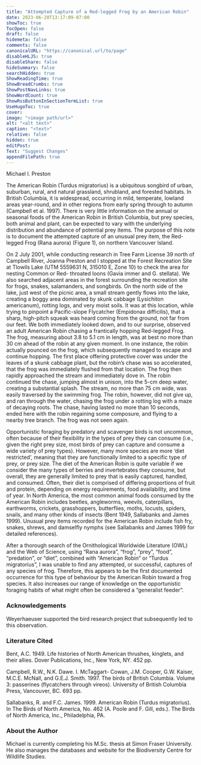 ```yaml
---
title: "Attempted Capture of a Red-legged Frog by an American Robin"
date: 2023-06-20T13:17:09-07:00
showToc: true
TocOpen: false
draft: false
hidemeta: false
comments: false
canonicalURL: "https://canonical.url/to/page"
disableHLJS: true 
disableShare: false
hideSummary: false
searchHidden: true
ShowReadingTime: true
ShowBreadCrumbs: true
ShowPostNavLinks: true
ShowWordCount: true
ShowRssButtonInSectionTermList: true
UseHugoToc: true
cover:
image: "<image path/url>" 
alt: "<alt text>" 
caption: "<text>" 
relative: false
hidden: true
editPost:
Text: "Suggest Changes" 
appendFilePath: true 
---
```


Michael I. Preston 
 
The American Robin (Turdus migratorius) is a ubiquitous songbird of urban, suburban, rural, and natural grassland, shrubland, and forested habitats. In British Columbia, it is widespread, occurring in mild, temperate, lowland areas year-round, and in other regions from early spring through to autumn (Campbell et al. 1997). There is very little information on the annual or seasonal foods of the American Robin in British Columbia, but prey species, both animal and plant, can be expected to vary with the underlying distribution and abundance of potential prey items. The purpose of this note is to document the attempted capture of an unusual prey item, the Red-legged Frog (Rana aurora) (Figure 1), on northern Vancouver Island. 

On 2 July 2001, while conducting research in Tree Farm License 39 north of Campbell River, Joanna Preston and I stopped at the Forest Recreation Site at Tlowils Lake (UTM 5559631 N, 315010 E, Zone  10) to check the area for nesting Common or Red- throated loons (Gavia immer and G. stellata). We  also searched adjacent areas in the forest surrounding the recreation site for frogs, snakes, salamanders, and songbirds. On the north side of the lake, just west of the picnic area, a small stream gently flows into the lake, creating a boggy area dominated by skunk cabbage (Lysichiton americanum), rotting logs, and very moist soils. It was at this location, while trying to pinpoint a Pacific-slope Flycatcher (Empidonax difficilis), that a sharp, high-pitch  squeak was heard coming from the ground, not far from our feet. We both immediately looked down, and to our surprise, observed an adult American Robin chasing a frantically hopping Red-legged Frog. The frog, measuring about 3.8 to 5.1 cm in length, was at best no more than 30 cm ahead of the robin at any given moment. In one instance, the robin actually pounced on the frog, which subsequently managed to escape and continue hopping. The first place offering protective cover was under the leaves of a skunk cabbage plant, but the robin’s chase was so accelerated, that the frog was immediately flushed from that location. The frog then rapidly approached the stream and immediately dove in. The robin continued the chase, jumping almost in unison, into the 5-cm deep water, creating a substantial splash. The stream, no more than 75 cm wide, was easily traversed by the swimming frog. The robin, however, did not give up, and ran through the water, chasing the frog under a rotting log with a maze of decaying roots. The chase, having lasted no more than 10 seconds, ended here with the robin regaining some composure, and flying to a nearby tree branch. The frog was not seen again. 

Opportunistic foraging by predatory and scavenger birds is not uncommon, often because of their flexibility in the types of prey they can consume (i.e., given the right prey size, most birds of prey can capture and consume a wide variety of prey types). However, many more species are more ‘diet restricted’, meaning that they are functionally limited to a specific type of prey, or prey size. The diet of the American Robin is quite variable if we consider the many types of berries and invertebrates they consume, but overall, they are generally limited to prey that is easily captured, handled, and consumed. Often, their diet is comprised of differing proportions of fruit and protein, depending on energy requirements, food availability, and time of year. In North America, the most common animal foods consumed by the American Robin includes beetles, angleworms, weevils, caterpillars, earthworms, crickets, grasshoppers, butterflies, moths, locusts, spiders, snails, and many other kinds of insects (Bent 1949, Sallabanks and James 1999). Unusual prey items recorded for the American Robin include fish fry, snakes, shrews, and damselfly nymphs (see Sallabanks and James 1999 for detailed references). 

After a thorough search of the Ornithological Worldwide Literature (OWL) and the Web of Science, using “Rana aurora”, “frog”, “prey”, “food”, “predation”, or “diet”, combined with “American Robin” or “Turdus migratorius”, I was unable to find any attempted, or successful, captures of any species of frog. Therefore, this appears to be the first documented occurrence for this type of behaviour by the American Robin toward a frog species. It also increases our range of knowledge on the opportunistic foraging habits of what might often be considered a “generalist feeder”. 

### Acknowledgements 

Weyerhaeuser supported the bird research project that subsequently led to this observation. 

### Literature Cited 

Bent, A.C. 1949. Life histories of North American thrushes, kinglets, and their allies. Dover Publications, Inc., New York, NY. 452 pp.  

Campbell, R.W., N.K. Dawe. I. McTaggart- Cowan, J.M. Cooper, G.W. Kaiser, M.C.E.  McNall, and G.E.J. Smith. 1997. The birds of British Columbia. Volume 3: passerines (flycatchers through vireos). University of British Columbia Press, Vancouver, BC. 693 pp. 

Sallabanks, R. and F.C. James. 1999. American Robin (Turdus migratorius). In The Birds of North America, No. 462 (A. Poole and F. Gill, eds.). The Birds of North America, Inc., Philadelphia, PA.  

### About the Author 

Michael is currently completing his M.Sc. thesis at Simon Fraser University. He also manages the databases and website for the Biodiversity Centre for Wildlife Studies.


